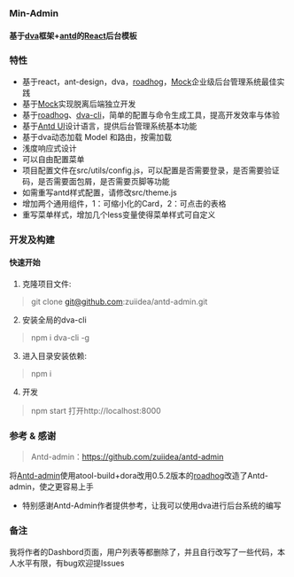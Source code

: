### Min-Admin

#### 基于[dva](https://github.com/dvajs/dva/blob/master/README_zh-CN.md)框架+[antd](https://ant.design/index-cn)的[React](https://github.com/facebook/react)后台模板

### 特性

- 基于react，ant-design，dva，[roadhog](https://github.com/sorrycc/roadhog)，[Mock](https://github.com/nuysoft/Mock)企业级后台管理系统最佳实践
- 基于[Mock](https://github.com/nuysoft/Mock)实现脱离后端独立开发
- 基于[roadhog](https://github.com/sorrycc/roadhog)、[dva-cli](https://github.com/dvajs/dva-cli)，简单的配置与命令生成工具，提高开发效率与体验
- 基于[Antd UI](https://ant.design/index-cn)设计语言，提供后台管理系统基本功能
- 基于dva动态加载 Model 和路由，按需加载
- 浅度响应式设计
- 可以自由配置菜单
- 项目配置文件在src/utils/config.js，可以配置是否需要登录，是否需要验证码，是否需要面包屑，是否需要页脚等功能
- 如需重写antd样式配置，请修改src/theme.js
- 增加两个通用组件，1：可缩小化的Card，2：可点击的表格
- 重写菜单样式，增加几个less变量使得菜单样式可自定义

### 开发及构建
#### 快速开始
1. 克隆项目文件:
> git clone git@github.com:zuiidea/antd-admin.git

2. 安装全局的dva-cli
> npm i dva-cli -g

3. 进入目录安装依赖:
> npm i
 
4. 开发
 > npm start  打开http://localhost:8000
 
### 参考 & 感谢
> Antd-admin：https://github.com/zuiidea/antd-admin

将[Antd-admin](https://github.com/zuiidea/antd-admin)使用atool-build+dora改用0.5.2版本的[roadhog](https://github.com/sorrycc/roadhog)改造了Antd-admin，使之更容易上手
* 特别感谢Antd-Admin作者提供参考，让我可以使用dva进行后台系统的编写


### 备注
我将作者的Dashbord页面，用户列表等都删除了，并且自行改写了一些代码，本人水平有限，有bug欢迎提Issues
